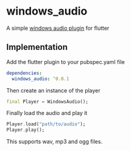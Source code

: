 # windows_audio

A simple [windows audio plugin](https://pub.dev/packages/windows_audio) for flutter

## Implementation

Add the flutter plugin to your pubspec.yaml file

```yaml
dependencies:
  windows_audio: ^0.0.1
```

Then create an instance of the player

```dart
final Player = WindowsAudio();
```

Finally load the audio and play it

```dart
Player.load("path/to/audio");
Player.play();
```

This supports wav, mp3 and ogg files.
